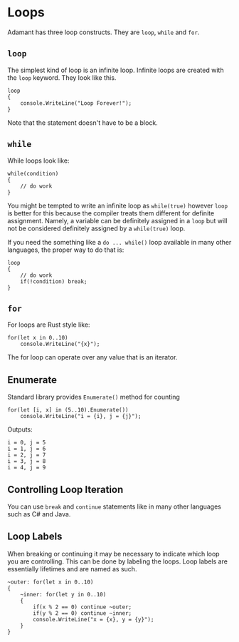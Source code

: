 # Loops

Adamant has three loop constructs.  They are `loop`, `while` and `for`.

## `loop`

The simplest kind of loop is an infinite loop.  Infinite loops are created with the `loop` keyword.  They look like this.

	loop
	{
		console.WriteLine("Loop Forever!");
	}

Note that the statement doesn't have to be a block.

## `while`

While loops look like:

	while(condition)
	{
		// do work
	}

You might be tempted to write an infinite loop as `while(true)` however `loop` is better for this because the compiler treats them different for definite assignment.  Namely, a variable can be definitely assigned in a `loop` but will not be considered definitely assigned by a `while(true)` loop.

If you need the something like a `do ... while()` loop available in many other languages, the proper way to do that is:

	loop
	{
		// do work
		if(!condition) break;
	}

## `for`

For loops are Rust style like:

	for(let x in 0..10)
		console.WriteLine("{x}");

The for loop can operate over any value that is an iterator.

## Enumerate

Standard library provides `Enumerate()` method for counting

	for(let [i, x] in (5..10).Enumerate())
		console.WriteLine("i = {i}, j = {j}");

Outputs:

	i = 0, j = 5
	i = 1, j = 6
	i = 2, j = 7
	i = 3, j = 8
	i = 4, j = 9

## Controlling Loop Iteration

You can use `break` and `continue` statements like in many other languages such as C# and Java.

## Loop Labels

When breaking or continuing it may be necessary to indicate which loop you are controlling.  This can be done by labeling the loops.  Loop labels are essentially lifetimes and are named as such.

	~outer: for(let x in 0..10)
	{
		~inner: for(let y in 0..10)
		{
			if(x % 2 == 0) continue ~outer;
			if(y % 2 == 0) continue ~inner;
			console.WriteLine("x = {x}, y = {y}");
		}
	}
